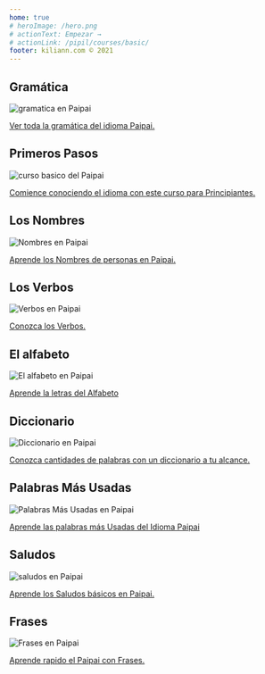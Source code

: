 ```yaml
---
home: true
# heroImage: /hero.png
# actionText: Empezar →
# actionLink: /pipil/courses/basic/
footer: kiliann.com © 2021 
---
```


<div class="features">
  <div class="feature">
    <h2>Gramática </h2>
    <img src="/home/grammar.jpg" alt="gramatica en Paipai">
    <p><a href="/mx/paipai/grammar/guide/">Ver toda la gramática del idioma Paipai.</a></p>
  </div>
  <div class="feature">
    <h2>Primeros Pasos</h2>
    <img src="/home/courses.jpg" alt="curso basico del Paipai">
    <p><a href="/mx/paipai/courses/basic/">Comience conociendo el idioma con este curso para Principiantes.</a></p>
  </div>
  <div class="feature">
    <h2>Los Nombres</h2>
    <img src="/home/people.jpg" alt="Nombres en Paipai">
    <p><a href="/mx/paipai/vocabulary/people/">Aprende los Nombres de personas en Paipai.</a></p>
  </div>
   <div class="feature">
    <h2>Los Verbos </h2>
    <img src="/home/verbs.png" alt="Verbos en Paipai">
    <p><a href="/mx/paipai/grammar/verbs/">Conozca los Verbos.</a></p>
  </div>
  <div class="feature">
    <h2>El alfabeto</h2>
    <img src="/home/alphabet.jpg" alt="El alfabeto en Paipai">
    <p><a href="/mx/paipai/grammar/alphabet/">Aprende la letras del Alfabeto</a></p>
  </div>
     <div class="feature">
    <h2>Diccionario</h2>
    <img src="/home/dictionary.jpg" alt="Diccionario en Paipai">
    <p><a href="/mx/paipai/dictionary/">Conozca cantidades de palabras con un diccionario a tu alcance.</a></p>
  </div>
  <div class="feature">
    <h2>Palabras Más Usadas</h2>
    <img src="/home/more_used.jpg" alt="Palabras Más Usadas en Paipai">
    <p><a href="/mx/paipai/vocabulary/more_used/">Aprende las palabras más Usadas del Idioma Paipai</a></p>
  </div>
    <div class="feature">
    <h2>Saludos</h2>
    <img src="/home/greetings.jpg" alt="saludos en Paipai">
    <p><a href="/mx/paipai/vocabulary/greetings/">Aprende los Saludos básicos en Paipai.</a></p>
  </div>
   <div class="feature">
    <h2>Frases</h2>
    <img src="/home/phrases.jpg" alt="Frases en Paipai">
    <p><a href="/mx/paipai/vocabulary/phrases/">Aprende rapido el Paipai con Frases.</a></p>
  </div>
</div>

<!-- <counter/> -->